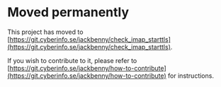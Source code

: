 # Moved permanently

This project has moved to [https://git.cyberinfo.se/jackbenny/check_imap_starttls](https://git.cyberinfo.se/jackbenny/check_imap_starttls).

If you wish to contribute to it, please refer to [https://git.cyberinfo.se/jackbenny/how-to-contribute](https://git.cyberinfo.se/jackbenny/how-to-contribute) for instructions.
